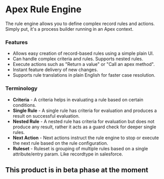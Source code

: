 # Apex Rule Engine

The rule engine allows you to define complex record rules and actions. Simply put, it's a process builder running in an Apex context.

### Features

- Allows easy creation of record-based rules using a simple plain UI.
- Can handle complex criteria and rules. Supports nested rules.
- Execute actions such as "Return a value" or "Call an apex method".
- Instant feature delivery of new changes.
- Supports rule translations in plain English for faster case resolution.

### Terminology

- **Criteria** - A criteria helps in evaluating a rule based on certain conditions.
- **Single Rule** - A single rule has criteria for evaluation and produces a result on successful evaluation.
- **Nested Rule** - A nested rule has criteria for evaluation but does not produce any result, rather it acts as a guard check for deeper single rules.
- **Next Action** - Next actions instruct the rule engine to stop or execute the next rule based on the rule configuration.
- **Ruleset** - Ruleset is grouping of multiple rules based on a single attribute/entry param. Like recordtype in salesforce.

## This product is in beta phase at the moment
